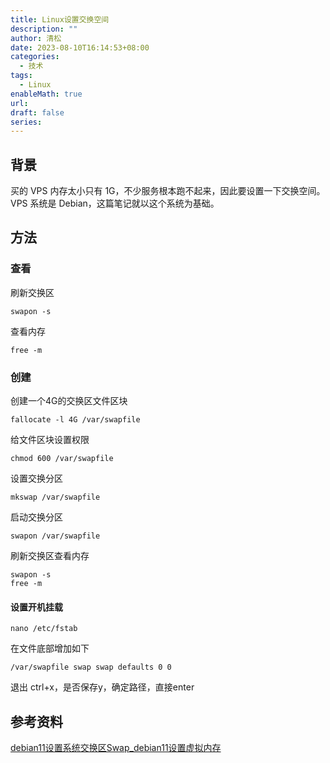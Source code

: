 ```yaml
---
title: Linux设置交换空间
description: ""
author: 清松
date: 2023-08-10T16:14:53+08:00
categories:
  - 技术
tags:
  - Linux
enableMath: true
url: 
draft: false
series:
---
```

## 背景
买的 VPS 内存太小只有 1G，不少服务根本跑不起来，因此要设置一下交换空间。VPS 系统是 Debian，这篇笔记就以这个系统为基础。

## 方法
### 查看
刷新交换区
```
swapon -s
```
查看内存
```
free -m
```

### 创建
创建一个4G的交换区文件区块
```
fallocate -l 4G /var/swapfile
```
给文件区块设置权限
```
chmod 600 /var/swapfile
```
设置交换分区
```
mkswap /var/swapfile
```
启动交换分区
```
swapon /var/swapfile
```
刷新交换区查看内存
```
swapon -s
free -m
```
#### 设置开机挂载
```
nano /etc/fstab
```
在文件底部增加如下
```
/var/swapfile swap swap defaults 0 0
```
退出 ctrl+x，是否保存y，确定路径，直接enter

## 参考资料
[debian11设置系统交换区Swap_debian11设置虚拟内存](https://www.rezhuji.com/os/debian11/system/how_to_set_swap_on_debian11.html)  